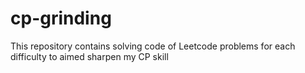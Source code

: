 # cp-grinding
This repository contains solving code of Leetcode problems for each difficulty to aimed sharpen my CP skill
